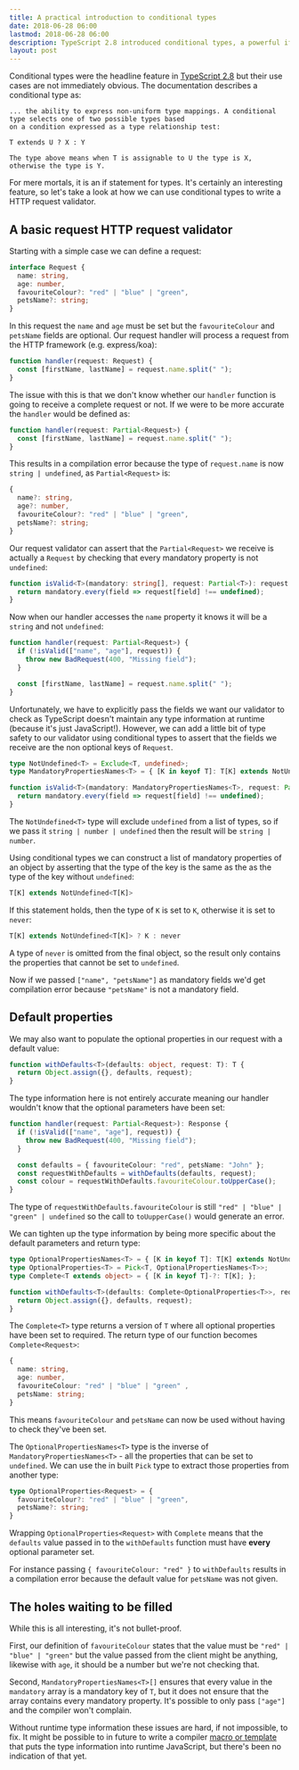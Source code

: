 ```yaml
---
title: A practical introduction to conditional types
date: 2018-06-28 06:00
lastmod: 2018-06-28 06:00
description: TypeScript 2.8 introduced conditional types, a powerful if esoteric feature.
layout: post
---
```


Conditional types were the headline feature in [TypeScript 2.8](https://www.typescriptlang.org/docs/handbook/release-notes/typescript-2-8.html) but their use cases are not immediately obvious. The documentation describes a conditional type as:
```
... the ability to express non-uniform type mappings. A conditional type selects one of two possible types based
on a condition expressed as a type relationship test:

T extends U ? X : Y

The type above means when T is assignable to U the type is X, otherwise the type is Y.
```

For mere mortals, it is an if statement for types. It's certainly an interesting feature, so let's take a look at how we can use conditional types to write a HTTP request validator.

## A basic request HTTP request validator

Starting with a simple case we can define a request:

```typescript
interface Request {
  name: string,
  age: number,
  favouriteColour?: "red" | "blue" | "green",
  petsName?: string;
}
```

In this request the `name` and `age` must be set but the `favouriteColour` and `petsName` fields are optional. Our request handler will process a request from the HTTP framework (e.g. express/koa):

```typescript
function handler(request: Request) {
  const [firstName, lastName] = request.name.split(" ");
}
```

The issue with this is that we don't know whether our `handler` function is going to receive a complete request or not. If we were to be more accurate the `handler` would be defined as:

```typescript
function handler(request: Partial<Request>) {
  const [firstName, lastName] = request.name.split(" ");
}
```

This results in a compilation error because the type of `request.name` is now `string | undefined`, as `Partial<Request>` is:

```typescript
{
  name?: string,
  age?: number,
  favouriteColour?: "red" | "blue" | "green",
  petsName?: string;  
}
```

Our request validator can assert that the `Partial<Request>` we receive is actually a `Request` by checking that every mandatory property is not `undefined`:

```typescript
function isValid<T>(mandatory: string[], request: Partial<T>): request is T {
  return mandatory.every(field => request[field] !== undefined);
}
```

Now when our handler accesses the `name` property it knows it will be a `string` and not `undefined`:

```typescript
function handler(request: Partial<Request>) {
  if (!isValid(["name", "age"], request)) {
    throw new BadRequest(400, "Missing field");    
  }

  const [firstName, lastName] = request.name.split(" ");
}
```

Unfortunately, we have to explicitly pass the fields we want our validator to check as TypeScript doesn't maintain any type information at runtime (because it's just JavaScript!). However, we can add a little bit of type safety to our validator using conditional types to assert that the fields we receive are the non optional keys of `Request`.

```typescript
type NotUndefined<T> = Exclude<T, undefined>;
type MandatoryPropertiesNames<T> = { [K in keyof T]: T[K] extends NotUndefined<T[K]> ? K : never }[keyof T];

function isValid<T>(mandatory: MandatoryPropertiesNames<T>, request: Partial<T>): request is T {
  return mandatory.every(field => request[field] !== undefined);
}
```

The `NotUndefined<T>` type will exclude `undefined` from a list of types, so if we pass it `string | number | undefined` then the result will be `string | number`.

Using conditional types we can construct a list of mandatory properties of an object by asserting that the type of the key is the same as the as the type of the key without `undefined`:

```typescript
T[K] extends NotUndefined<T[K]>
```

If this statement holds, then the type of `K` is set to `K`, otherwise it is set to `never`:

```typescript
T[K] extends NotUndefined<T[K]> ? K : never
```

A type of `never` is omitted from the final object, so the result only contains the properties that cannot be set to `undefined`.

Now if we passed `["name", "petsName"]` as mandatory fields we'd get compilation error because `"petsName"` is not a mandatory field.

## Default properties

We may also want to populate the optional properties in our request with a default value:

```typescript
function withDefaults<T>(defaults: object, request: T): T {
  return Object.assign({}, defaults, request);
}
```

The type information here is not entirely accurate meaning our handler wouldn't know that the optional parameters have been set:

```typescript
function handler(request: Partial<Request>): Response {
  if (!isValid(["name", "age"], request)) {
    throw new BadRequest(400, "Missing field");    
  }

  const defaults = { favouriteColour: "red", petsName: "John" };
  const requestWithDefaults = withDefaults(defaults, request);
  const colour = requestWithDefaults.favouriteColour.toUpperCase();
}
```

The type of `requestWithDefaults.favouriteColour` is still `"red" | "blue" | "green" | undefined` so the call to `toUupperCase()` would generate an error.

We can tighten up the type information by being more specific about the default parameters and return type:

```typescript
type OptionalPropertiesNames<T> = { [K in keyof T]: T[K] extends NotUndefined<T[K]> ? never : K }[keyof T];
type OptionalProperties<T> = Pick<T, OptionalPropertiesNames<T>>;
type Complete<T extends object> = { [K in keyof T]-?: T[K]; };

function withDefaults<T>(defaults: Complete<OptionalProperties<T>>, request: T): Complete<T> {
  return Object.assign({}, defaults, request);
}
```

The `Complete<T>` type returns a version of `T` where all optional properties have been set to required. The return type of our function becomes `Complete<Request>`:

```typescript
{
  name: string,
  age: number,
  favouriteColour: "red" | "blue" | "green" ,
  petsName: string;
}
```

This means `favouriteColour` and `petsName` can now be used without having to check they've been set.

The `OptionalPropertiesNames<T>` type is the inverse of `MandatoryPropertiesNames<T>` - all the properties that can be set to `undefined`. We can use the in built `Pick` type to extract those properties from another type:

```typescript
type OptionalProperties<Request> = {
  favouriteColour?: "red" | "blue" | "green",
  petsName?: string;
}
```

Wrapping `OptionalProperties<Request>` with `Complete` means that the `defaults` value passed in to the `withDefaults` function must have **every** optional parameter set.

For instance passing `{ favouriteColour: "red" }` to `withDefaults` results in a compilation error because the default value for `petsName` was not given.

## The holes waiting to be filled

While this is all interesting, it's not bullet-proof.

First, our definition of `favouriteColour` states that the value must be `"red" | "blue" | "green"` but the value passed from the client might be anything, likewise with `age`, it should be a number but we're not checking that.

Second, `MandatoryPropertiesNames<T>[]` ensures that every value in the `mandatory` array is a mandatory key of `T`, but it does not ensure that the array contains every mandatory property. It's possible to only pass `["age"]` and the compiler won't complain.

Without runtime type information these issues are hard, if not impossible, to fix. It might be possible to in future to write a compiler [macro or template](https://github.com/Microsoft/TypeScript/issues/14419) that puts the type information into runtime JavaScript, but there's been no indication of that yet.
